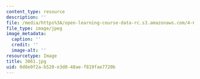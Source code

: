 ```yaml
---
content_type: resource
description: ''
file: /media/https%3A/open-learning-course-data-rc.s3.amazonaws.com/4-614-religious-architecture-and-islamic-cultures-fall-2002/0d8e0f2ab520e3d048aef819fae7720b_3061.jpg
file_type: image/jpeg
image_metadata:
  caption: ''
  credit: ''
  image-alt: ''
resourcetype: Image
title: 3061.jpg
uid: 0d8e0f2a-b520-e3d0-48ae-f819fae7720b
---
```

